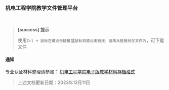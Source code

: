 ### 机电工程学院教学文件管理平台
<br/> 


> **[success] 提示**
> 
> 使用`Crl + 鼠标左键点击链接`或`鼠标右键点击链接，选择从链接另存文件为`，可下载文件



#### 通知

专业认证材料整理请参照： [机电工程学院电子版教学材料存档格式](./Markdown/Teaching/JX_27-机电工程学院电子版教学材料存档格式（新文件）.docx)

> 上述文档更新日期：2023年12月11日


<br/>